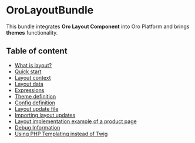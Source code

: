 OroLayoutBundle
===============

This bundle integrates **Oro Layout Component** into Oro Platform and brings **themes** functionality.

Table of content
----------------

* [What is layout?](./Resources/doc/what_is_layout.md)
* [Quick start](./Resources/doc/quick_start.md)
* [Layout context](./Resources/doc/layout_context.md)
* [Layout data](./Resources/doc/layout_data.md)
* [Expressions](./Resources/doc/expressions.md)
* [Theme definition](./Resources/doc/theme_definition.md)
* [Config definition](./Resources/doc/config_definition.md)
* [Layout update file](./Resources/doc/layout_update.md)
* [Importing layout updates](./Resources/doc/imports.md)
* [Layout implementation example of a product page](./Resources/doc/example.md)
* [Debug Information](./Resources/doc/debug_information.md)
* [Using PHP Templating instead of Twig](./Resources/doc/using_php_templating.md)
